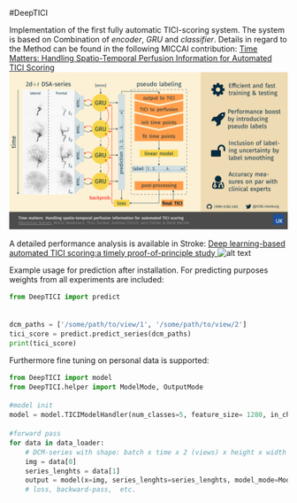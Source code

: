 #DeepTICI

Implementation of the first fully automatic TICI-scoring system. The system is based on Combination of *encoder*, *GRU*
and *classifier*. Details in regard to the Method can be found in the following MICCAI contribution:
[Time Matters: Handling Spatio-Temporal Perfusion Information for Automated TICI Scoring](https://doi.org/10.1007/978-3-030-59725-2_9)
![alt text](images/Method.png "Method overview")

A detailed performance analysis is available in Stroke:
[Deep learning-based automated TICI scoring:a timely proof-of-principle study ](working_doi)
![alt text](images/Results.jpg "Results overview")

Example usage for prediction after installation. For predicting purposes weights from all experiments are included:

```python
from DeepTICI import predict


dcm_paths = ['/some/path/to/view/1', '/some/path/to/view/2']
tici_score = predict.predict_series(dcm_paths)
print(tici_score)
```

Furthermore fine tuning on personal data is supported:

```python
from DeepTICI import model
from DeepTICI.helper import ModelMode, OutputMode

#model init
model = model.TICIModelHandler(num_classes=5, feature_size= 1280, in_channels=3)

#forward pass
for data in data_loader:
    # DCM-series with shape: batch x time x 2 (views) x height x width
    img = data[0]
    series_lenghts = data[1]
    output = model(x=img, series_lenghts=series_lenghts, model_mode=ModelMode.train, output_mode=OutputMode.last_frame)
    # loss, backward-pass,  etc.
```
